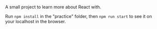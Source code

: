 A small project to learn more about React with.

Run `npm install` in the "practice" folder, then `npm run start` to see it on your localhost in the browser.

